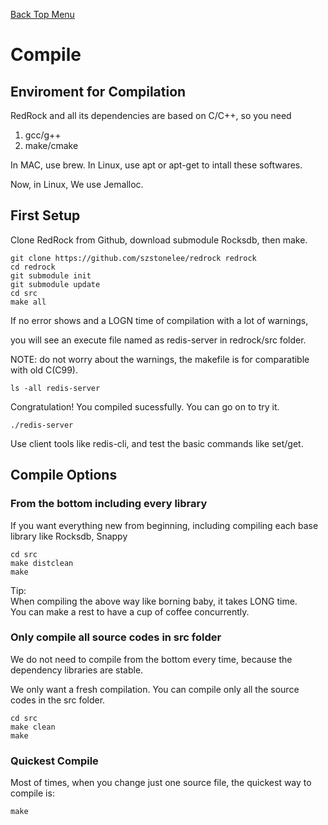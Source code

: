 [Back Top Menu](../README.md)

# Compile

## Enviroment for Compilation

RedRock and all its dependencies are based on C/C++, so you need 
1. gcc/g++
2. make/cmake

In MAC, use brew. In Linux, use apt or apt-get to intall these softwares.

Now, in Linux, We use Jemalloc.

## First Setup

Clone RedRock from Github, download submodule Rocksdb, then make.
```
git clone https://github.com/szstonelee/redrock redrock
cd redrock
git submodule init
git submodule update
cd src
make all
```
If no error shows and a LOGN time of compilation with a lot of warnings, 

you will see an execute file named as redis-server in redrock/src folder.

NOTE: do not worry about the warnings, the makefile is for comparatible with old C(C99).
```
ls -all redis-server
```
Congratulation! You compiled sucessfully. 
You can go on to try it.
```
./redis-server
```
Use client tools like redis-cli, and test the basic commands like set/get.

## Compile Options
### From the bottom including every library
If you want everything new from beginning, including compiling each base library like Rocksdb, Snappy
```
cd src
make distclean
make
```
Tip:  
When compiling the above way like borning baby, it takes LONG time.  
You can make a rest to have a cup of coffee concurrently.
### Only compile all source codes in src folder
We do not need to compile from the bottom every time, because the dependency libraries are stable.

We only want a fresh compilation. You can compile only all the source codes in the src folder.
```
cd src
make clean
make
```
### Quickest Compile
Most of times, when you change just one source file, the quickest way to compile is: 
```
make
```


